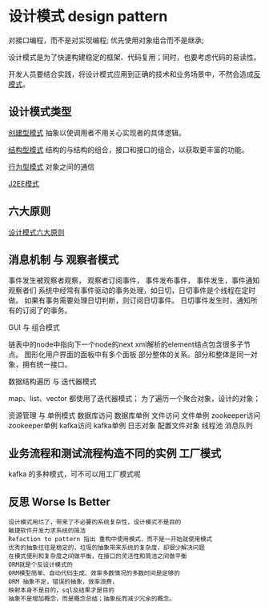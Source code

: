 # 设计模式 design pattern
对接口编程，而不是对实现编程;
优先使用对象组合而不是继承;

设计模式是为了快速构建稳定的框架、代码复用；同时，也要考虑代码的易读性。

开发人员要结合实践，将设计模式应用到正确的技术和业务场景中，不然会造成[反模式](antipattern.md)。


## 设计模式类型
[创建型模式](creator.md)
抽象以使调用者不用关心实现者的具体逻辑。

[结构型模式](composition.md)
结构的与结构的组合，接口和接口的组合，以获取更丰富的功能。

[行为型模式](handle.md) 
对象之间的通信

[J2EE模式](J2EE.md)


## 六大原则
[设计模式六大原则](six_principles.md)


## 消息机制 与 观察者模式
事件发生被观察者观察，
观察者订阅事件，
事件发布事件，
事件发生，事件通知观察者们
系统中经常有事件驱动的事务处理，如日切，日切事件是个线程在定时做。
如果有事务需要处理日切判断，则订阅日切事件。
日切事件发生时，通知所有的订阅了的事务。

GUI 与 组合模式

链表中的node中指向下一个node的next
xml解析的element结点包含很多子节点。
图形化用户界面的面板中有多个面板
部分整体的关系。部分和整体是同一对象，拥有统一接口。

数据结构遍历 与 迭代器模式

map、list、vector 都使用了迭代器模式；
为了遍历一个聚合对象，设计的对象；

资源管理 与 单例模式
数据库访问 数据库单例
文件访问 文件单例
zookeeper访问 zookeeper单例
kafka访问 kafka单例
日志对象
配置文件对象
线程池
消息队列

## 业务流程和测试流程构造不同的实例 工厂模式
kafka 的多种模式，可不可以用工厂模式呢

## 反思 Worse Is Better
```
设计模式用烂了，带来了不必要的系统复杂性，设计模式不是目的
敏捷软件开发力求系统的简洁
Refaction to pattern 指出 重构中使用模式，而不是一开始就使用模式
优秀的抽象往往是稳定的，垃圾的抽象带来系统的复杂度，却很少解决问题
在模式便利和复杂度之间做平衡，在接口的灵活性和简洁之间做平衡
ORM就是个反设计模式的
ORM模型简单、自动代码生成、效率多数情况的多数时间是足够的
ORM 抽象不足，错误的抽象，效率浪费，
映射本身不是目的，sql及结果才是目的
抽象不是增加概念，而是概念总结；抽象反而减少冗余的概念。
```



